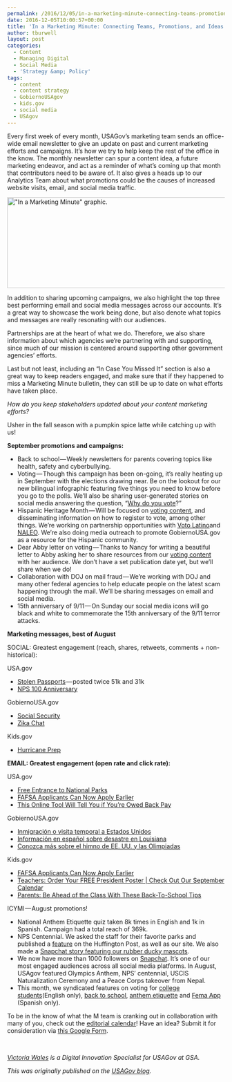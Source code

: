 ```yaml
---
permalink: /2016/12/05/in-a-marketing-minute-connecting-teams-promotions-and-ideas/
date: 2016-12-05T10:00:57+00:00
title: 'In a Marketing Minute: Connecting Teams, Promotions, and Ideas'
author: tburwell
layout: post
categories:
  - Content
  - Managing Digital
  - Social Media
  - 'Strategy &amp; Policy'
tags:
  - content
  - content strategy
  - GobiernoUSAgov
  - kids.gov
  - social media
  - USAgov
---
```


Every first week of every month, USAGov’s marketing team sends an office-wide email newsletter to give an update on past and current marketing efforts and campaigns. It’s how we try to help keep the rest of the office in the know. The monthly newsletter can spur a content idea, a future marketing endeavor, and act as a reminder of what’s coming up that month that contributors need to be aware of. It also gives a heads up to our Analytics Team about what promotions could be the causes of increased website visits, email, and social media traffic.

<img class="aligncenter size-full wp-image-386396" src="https://www.digitalgov.gov/files/2017/03/600-x-210-USAgov-In-a-Marketing-Minute-graphic.jpg" alt="&quot;In a Marketing Minute&quot; graphic." width="600" height="210" />

In addition to sharing upcoming campaigns, we also highlight the top three best performing email and social media messages across our accounts. It’s a great way to showcase the work being done, but also denote what topics and messages are really resonating with our audiences.

Partnerships are at the heart of what we do. Therefore, we also share information about which agencies we’re partnering with and supporting, since much of our mission is centered around supporting other government agencies’ efforts.

Last but not least, including an “In Case You Missed It” section is also a great way to keep readers engaged, and make sure that if they happened to miss a Marketing Minute bulletin, they can still be up to date on what efforts have taken place.

_How do you keep stakeholders updated about your content marketing efforts?_

Usher in the fall season with a pumpkin spice latte while catching up with us!

**September promotions and campaigns:**

  * Back to school — Weekly newsletters for parents covering topics like health, safety and cyberbullying.
  * Voting — Though this campaign has been on-going, it’s really heating up in September with the elections drawing near. Be on the lookout for our new bilingual infographic featuring five things you need to know before you go to the polls. We’ll also be sharing user-generated stories on social media answering the question, “[Why do you vote](https://www.facebook.com/USAgov/posts/10154132254533580)?”
  * Hispanic Heritage Month — Will be focused on [voting content](http://gobiernousa.gov/elecciones-electorales?__hstc=11397227.c3d157650b1c720d7bac20289ccaa2b9.1456843024939.1480908970600.1480944946442.74&__hssc=11397227.1.1480944946442&__hsfp=1383855103), and disseminating information on how to register to vote, among other things. We’re working on partnership opportunities with [Voto Latino](http://votolatino.org/)and [NALEO](http://www.naleo.org/). We’re also doing media outreach to promote GobiernoUSA.gov as a resource for the Hispanic community.
  * Dear Abby letter on voting — Thanks to Nancy for writing a beautiful letter to Abby asking her to share resources from our [voting content](http://usa.gov/voting) with her audience. We don’t have a set publication date yet, but we’ll share when we do!
  * Collaboration with DOJ on mail fraud — We’re working with DOJ and many other federal agencies to help educate people on the latest scam happening through the mail. We’ll be sharing messages on email and social media.
  * 15th anniversary of 9/11 — On Sunday our social media icons will go black and white to commemorate the 15th anniversary of the 9/11 terror attacks.

**Marketing messages, best of August**

SOCIAL: Greatest engagement (reach, shares, retweets, comments + non-historical):

USA.gov

  * [Stolen Passports](https://www.facebook.com/USAgov/posts/10154065697663580) — posted twice 51k and 31k
  * [NPS 100 Anniversary](https://twitter.com/USAgov/status/768476716872458241/photo/1)

GobiernoUSA.gov

  * [Social Security](https://www.facebook.com/GobiernoUSA/photos/a.10150372796661440.350608.79306391439/10153688937031440/)
  * [Zika Chat](https://twitter.com/GobiernoUSA/status/770320235916394496/photo/1)

Kids.gov

  * [Hurricane Prep](https://twitter.com/Kidsgov/status/771054290316189696/photo/1)

**EMAIL: Greatest engagement (open rate and click rate):**

USA.gov

  * [Free Entrance to National Parks](http://connect.usa.gov/free-entrance-to-national-parks-this-weekend)
  * [FAFSA Applicants Can Now Apply Earlier](http://connect.usa.gov/correction-fafsa-applicants-can-now-apply-earlier-starting-october-1-2016-1correction-fafsa-applicants-can-now-apply-earlier-starting-october-1-2016)
  * [This Online Tool Will Tell You if You’re Owed Back Pay](http://connect.usa.gov/this-online-tool-will-tell-you-if-youre-owed-back-pay)

GobiernoUSA.gov

  * [Inmigración o visita temporal a Estados Unidos](http://connect.usa.gov/inmigraci%C3%B3n-o-visita-temporal-a-estados-unidos)
  * [Información en español sobre desastre en Louisiana](http://connect.usa.gov/informaci%C3%B3n-en-espa%C3%B1ol-sobre-desastre-en-louisiana)
  * [Conozca más sobre el himno de EE. UU. y las Olimpiadas](http://connect.usa.gov/conozca-m%C3%A1s-sobre-el-himno-de-eeuu-y-las-olimpiadas)

Kids.gov

  * [FAFSA Applicants Can Now Apply Earlier](http://connect.usa.gov/correction-fafsa-applicants-can-now-apply-earlier-starting-october-1-2016)
  * [Teachers: Order Your FREE President Poster | Check Out Our September Calendar](http://connect.usa.gov/teachers-limited-quantity-order-your-free-president-poster-check-out-our-september-calendar)
  * [Parents: Be Ahead of the Class With These Back-To-School Tips](http://connect.usa.gov/parents-be-at-the-head-of-the-class-with-these-back-to-school-tips)

ICYMI — August promotions!

  * National Anthem Etiquette quiz taken 8k times in English and 1k in Spanish. Campaign had a total reach of 369k.
  * NPS Centennial. We asked the staff for their favorite parks and published a [feature](http://www.huffingtonpost.com/usagov/usagovs-11-national-parks_b_11664058.html) on the Huffington Post, as well as our site. We also made a [Snapchat story featuring our rubber ducky mascots](https://www.youtube.com/watch?v=RGRANpBiUe8).
  * We now have more than 1000 followers on [Snapchat](https://www.snapchat.com/add/usagov). It’s one of our most engaged audiences across all social media platforms. In August, USAgov featured Olympics Anthem, NPS’ centennial, USCIS Naturalization Ceremony and a Peace Corps takeover from Nepal.
  * This month, we syndicated features on voting for [college students](https://www.usa.gov/features/usagovs-college-voting-guide)(English only), [back to school](https://www.usa.gov/features/get-ready-for-school-8-tips-for-parents-from-kids-gov), [anthem etiquette](https://www.usa.gov/features/usagovs-tips-for-national-anthem-etiquette) and [Fema App](https://gobierno.usa.gov/novedades/el-app-de-fema-en-espanol-una-respuesta-agil-ante-desastres-naturales) (Spanish only).

To be in the know of what the M team is cranking out in collaboration with many of you, check out the [editorial calendar](https://docs.google.com/spreadsheets/u/1/d/1lSrSUibMhRnMq1d6PonG476DskNzoY7qTMrhK73dWas/edit?usp=drive_web)! Have an idea? Submit it for consideration via [this Google Form](https://docs.google.com/a/gsa.gov/forms/d/1Mmf2fEUDHillNtdDJjwOrniZEm1uyXnX_uLyU7X2zRQ/viewform).

&nbsp;

[_Victoria Wales_](https://www.digitalgov.gov/author/victoria-wales/) _is a Digital Innovation Specialist for USAGov at GSA._

<div class="hdivider">
</div>

_This was originally published on the [USAGov blog](https://blog.usa.gov/)._